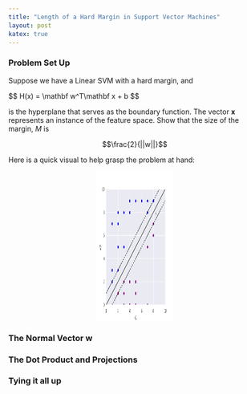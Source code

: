 ```yaml
---
title: "Length of a Hard Margin in Support Vector Machines"
layout: post
katex: true
---
```

### Problem Set Up
Suppose we have a Linear SVM with a hard margin, and

 \$$ H(x) = \mathbf w^T\mathbf x + b \$$
 
is the hyperplane that serves as the boundary function. The vector $\mathbf x$ represents an instance of the feature space. Show that the size of the margin, $M$ is

$$\frac{2}{||w||}$$

Here is a quick visual to help grasp the problem at hand:

<img 
     style="display: block; 
           margin-left: auto;
           margin-right: auto;
           width: 30%;"
     src="../assets/images/svm_length_M.png" 
     width="300" 
     height="300" 
  />

### The Normal Vector w

### The Dot Product and Projections

### Tying it all up
